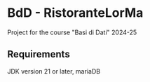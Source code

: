 # BdD - RistoranteLorMa
Project for the course "Basi di Dati" 2024-25

## Requirements
JDK version 21 or later, mariaDB
